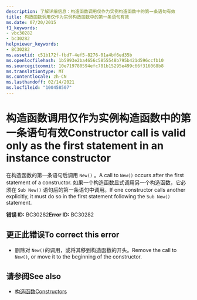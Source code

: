 ```yaml
---
description: 了解详细信息：构造函数调用仅作为实例构造函数中的第一条语句有效
title: 构造函数调用仅作为实例构造函数中的第一条语句有效
ms.date: 07/20/2015
f1_keywords:
- vbc30282
- bc30282
helpviewer_keywords:
- BC30282
ms.assetid: c51b172f-fbd7-4ef5-8276-01a4bf6ed35b
ms.openlocfilehash: 1b5993e2ba4656c5855548b795b421d596ccfb10
ms.sourcegitcommit: 10e719780594efc781b15295e499c66f316068b8
ms.translationtype: MT
ms.contentlocale: zh-CN
ms.lasthandoff: 02/14/2021
ms.locfileid: "100458507"
---
```

# <a name="constructor-call-is-valid-only-as-the-first-statement-in-an-instance-constructor"></a><span data-ttu-id="fd988-103">构造函数调用仅作为实例构造函数中的第一条语句有效</span><span class="sxs-lookup"><span data-stu-id="fd988-103">Constructor call is valid only as the first statement in an instance constructor</span></span>

<span data-ttu-id="fd988-104">在构造函数的第一条语句后调用 `New()` 。</span><span class="sxs-lookup"><span data-stu-id="fd988-104">A call to `New()` occurs after the first statement of a constructor.</span></span> <span data-ttu-id="fd988-105">如果一个构造函数显式调用另一个构造函数，它必须在 `Sub New()` 语句后的第一条语句中调用。</span><span class="sxs-lookup"><span data-stu-id="fd988-105">If one constructor calls another explicitly, it must do so in the first statement following the `Sub New()` statement.</span></span>  
  
 <span data-ttu-id="fd988-106">**错误 ID:** BC30282</span><span class="sxs-lookup"><span data-stu-id="fd988-106">**Error ID:** BC30282</span></span>  
  
## <a name="to-correct-this-error"></a><span data-ttu-id="fd988-107">更正此错误</span><span class="sxs-lookup"><span data-stu-id="fd988-107">To correct this error</span></span>  
  
- <span data-ttu-id="fd988-108">删除对 `New()`的调用，或将其移到构造函数的开头。</span><span class="sxs-lookup"><span data-stu-id="fd988-108">Remove the call to `New()`, or move it to the beginning of the constructor.</span></span>  
  
## <a name="see-also"></a><span data-ttu-id="fd988-109">请参阅</span><span class="sxs-lookup"><span data-stu-id="fd988-109">See also</span></span>

- [<span data-ttu-id="fd988-110">构造函数</span><span class="sxs-lookup"><span data-stu-id="fd988-110">Constructors</span></span>](../programming-guide/concepts/object-oriented-programming.md#constructors)
